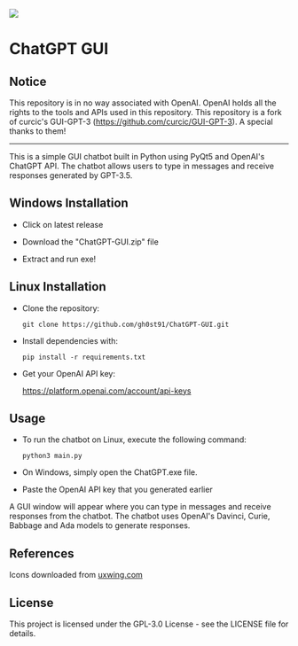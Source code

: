 [![](https://raw.githubusercontent.com/curcic/GUI-GPT-3/main/resources/icon.png)](http://openai.com)
# ChatGPT GUI
## Notice
This repository is in no way associated with OpenAI.
OpenAI holds all the rights to the tools and APIs used in this repository.
This repository is a fork of curcic's GUI-GPT-3 (https://github.com/curcic/GUI-GPT-3). A special thanks to them!

------------

This is a simple GUI chatbot built in Python using PyQt5 and OpenAI's ChatGPT API. The chatbot allows users to type in messages and receive responses generated by GPT-3.5.

## Windows Installation
- Click on latest release

- Download the "ChatGPT-GUI.zip" file

- Extract and run exe!

## Linux Installation
- Clone the repository:

	`git clone https://github.com/gh0st91/ChatGPT-GUI.git`

- Install dependencies with:

	`pip install -r requirements.txt`

- Get your OpenAI API key:
	
	https://platform.openai.com/account/api-keys

## Usage
- To run the chatbot on Linux, execute the following command:

	`python3 main.py`
	
- On Windows, simply open the ChatGPT.exe file.

- Paste the OpenAI API key that you generated earlier

A GUI window will appear where you can type in messages and receive responses from the chatbot. The chatbot uses OpenAI's Davinci, Curie, Babbage and Ada models to generate responses.

## References
Icons downloaded from [uxwing.com](https://uxwing.com "uxwing.com")

## License
This project is licensed under the GPL-3.0 License - see the LICENSE file for details.
